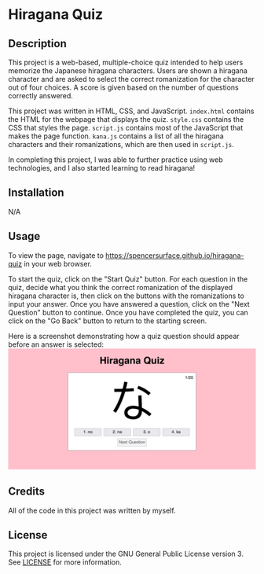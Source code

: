 # Hiragana Quiz

## Description

This project is a web-based, multiple-choice quiz intended to help users memorize the Japanese hiragana characters. Users are shown a hiragana character and are asked to select the correct romanization for the character out of four choices. A score is given based on the number of questions correctly answered.

This project was written in HTML, CSS, and JavaScript. `index.html` contains the HTML for the webpage that displays the quiz. `style.css` contains the CSS that styles the page. `script.js` contains most of the JavaScript that makes the page function. `kana.js` contains a list of all the hiragana characters and their romanizations, which are then used in `script.js`.

In completing this project, I was able to further practice using web technologies, and I also started learning to read hiragana!

## Installation

N/A

## Usage

To view the page, navigate to https://spencersurface.github.io/hiragana-quiz in your web browser.

To start the quiz, click on the "Start Quiz" button. For each question in the quiz, decide what you think the correct romanization of the displayed hiragana character is, then click on the buttons with the romanizations to input your answer. Once you have answered a question, click on the "Next Question" button to continue. Once you have completed the quiz, you can click on the "Go Back" button to return to the starting screen.

Here is a screenshot demonstrating how a quiz question should appear before an answer is selected: ![screenshot](assets/images/screenshot.png)

## Credits

All of the code in this project was written by myself.

## License

This project is licensed under the GNU General Public License version 3. See [LICENSE](./LICENSE) for more information.